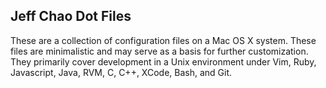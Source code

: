 ## Jeff Chao Dot Files

These are a collection of configuration files on a Mac OS X system. These files are minimalistic and may serve as a basis for further customization. They primarily cover development in a Unix environment under Vim, Ruby, Javascript, Java, RVM, C, C++, XCode, Bash, and Git.
